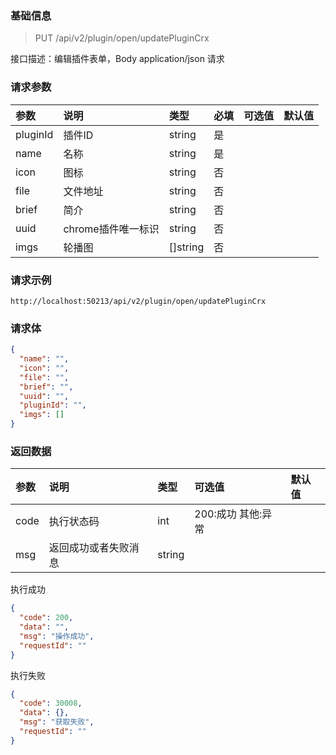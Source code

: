 ### 基础信息

> PUT /api/v2/plugin/open/updatePluginCrx

接口描述：编辑插件表单，Body application/json 请求

### 请求参数

| 参数 | 说明 | 类型 | 必填 | 可选值 | 默认值 |
| :--- | :--- | :-- | :--- | :---- | :----- |
| pluginId | 插件ID | string | 是 | | |
| name | 名称 | string | 是 | | |
| icon | 图标 | string | 否 | | |
| file | 文件地址 | string | 否 | | |
| brief | 简介 | string | 否 | | |
| uuid | chrome插件唯一标识 | string | 否 | | |
| imgs | 轮播图 | []string | 否 | | |

### 请求示例

```
http://localhost:50213/api/v2/plugin/open/updatePluginCrx
```
### 请求体

```json
{
  "name": "",
  "icon": "",
  "file": "",
  "brief": "",
  "uuid": "",
  "pluginId": "",
  "imgs": []
}
```

### 返回数据

| 参数 | 说明 | 类型 | 可选值 | 默认值 |
| :--- | :-- | :--- | :----- | :---- |
| code | 执行状态码 | int | 200:成功 其他:异常 | |
| msg  | 返回成功或者失败消息 | string | | |


执行成功

```json
{
  "code": 200,
  "data": "",
  "msg": "操作成功",
  "requestId": ""
}
```

执行失败

```json
{
  "code": 30008,
  "data": {},
  "msg": "获取失败",
  "requestId": ""
}
```


